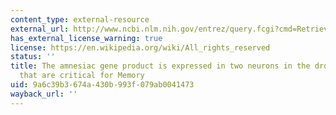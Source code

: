 ```yaml
---
content_type: external-resource
external_url: http://www.ncbi.nlm.nih.gov/entrez/query.fcgi?cmd=Retrieve&db=PubMed&dopt=Citation&list_uids=11114336
has_external_license_warning: true
license: https://en.wikipedia.org/wiki/All_rights_reserved
status: ''
title: The amnesiac gene product is expressed in two neurons in the drosophila brain
  that are critical for Memory
uid: 9a6c39b3-674a-430b-993f-079ab0041473
wayback_url: ''
---
```


